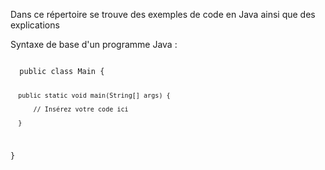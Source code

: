 Dans ce répertoire se trouve des exemples de code en Java ainsi que des explications

Syntaxe de base d'un programme Java :
<html>
<code>
  public class Main {
  
      public static void main(String[] args) {
  
          // Insérez votre code ici
      
      }
  
  }
</code>
</html>
